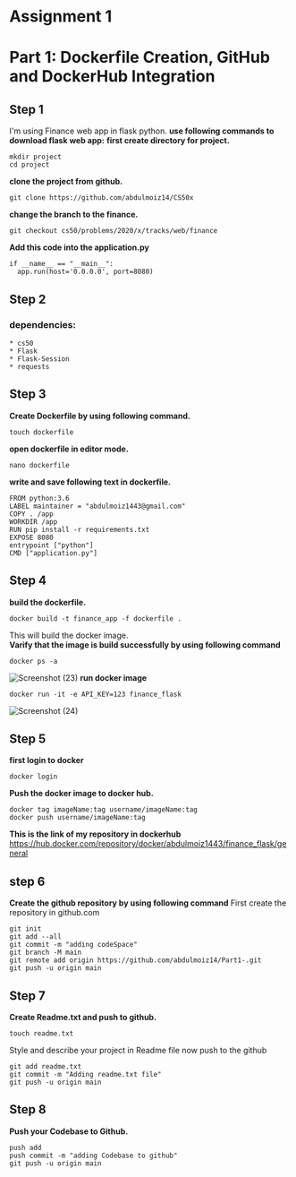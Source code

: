 # Assignment 1

# Part 1: Dockerfile Creation, GitHub and DockerHub Integration

## Step 1
  I'm using Finance web app in flask python.
  **use following commands to download flask web app:**
  **first create directory for project.**
  ```
  mkdir project
  cd project
  ```
  **clone the project from github.**
  ```
  git clone https://github.com/abdulmoiz14/CS50x
  ```
  **change the branch to the finance.**
  ```
  git checkout cs50/problems/2020/x/tracks/web/finance
  ```
  **Add this code into the application.py**
  ```
  if __name__ == "__main__":
    app.run(host='0.0.0.0', port=8080)
  ```
  
## Step 2
### dependencies: 
```
* cs50
* Flask
* Flask-Session
* requests
```
## Step 3
**Create Dockerfile by using following command.**
```
touch dockerfile
```
**open dockerfile in editor mode.**
```
nano dockerfile
```
**write and save following text in dockerfile.**
```
FROM python:3.6
LABEL maintainer = "abdulmoiz1443@gmail.com"
COPY . /app
WORKDIR /app
RUN pip install -r requirements.txt
EXPOSE 8080
entrypoint ["python"]
CMD ["application.py"]
```
## Step 4
**build the dockerfile.**
```
docker build -t finance_app -f dockerfile .
```
This will build the docker image. <br />
**Varify that the image is build successfully by using following command**
```
docker ps -a
```
![Screenshot (23)](https://user-images.githubusercontent.com/65711565/227139352-190f31d3-f801-4083-a9dc-a4010259ba52.png)
**run docker image**
```
docker run -it -e API_KEY=123 finance_flask
```
![Screenshot (24)](https://user-images.githubusercontent.com/65711565/227139615-657a66f4-dd8c-4500-93b0-416abbcfd32f.png)

## Step 5
**first login to docker**
```
docker login
```
**Push the docker image to docker hub.**
```
docker tag imageName:tag username/imageName:tag
docker push username/imageName:tag
```
**This is the link of my repository in dockerhub** <br />
https://hub.docker.com/repository/docker/abdulmoiz1443/finance_flask/general
## step 6
**Create the github repository by using following command**
First create the repository in github.com
```
git init
git add --all
git commit -m "adding codeSpace"
git branch -M main
git remote add origin https://github.com/abdulmoiz14/Part1-.git
git push -u origin main
```
## Step 7
**Create Readme.txt and push to github.**
```
touch readme.txt
```
Style and describe your project in Readme file
now push to the github
```
git add readme.txt
git commit -m "Adding readme.txt file"
git push -u origin main
```
## Step 8 
**Push your Codebase to Github.**
```
push add 
push commit -m "adding Codebase to github"
git push -u origin main
```
